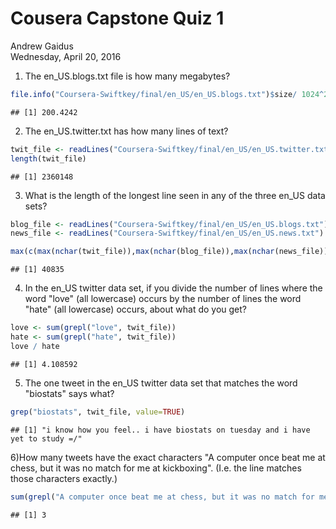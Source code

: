 # Cousera Capstone Quiz 1
Andrew Gaidus  
Wednesday, April 20, 2016  

1) The en_US.blogs.txt  file is how many megabytes?


```r
file.info("Coursera-Swiftkey/final/en_US/en_US.blogs.txt")$size/ 1024^2
```

```
## [1] 200.4242
```

2) The en_US.twitter.txt has how many lines of text?


```r
twit_file <- readLines("Coursera-Swiftkey/final/en_US/en_US.twitter.txt")
length(twit_file)
```

```
## [1] 2360148
```

3) What is the length of the longest line seen in any of the three en_US data sets?

```r
blog_file <- readLines("Coursera-Swiftkey/final/en_US/en_US.blogs.txt")
news_file <- readLines("Coursera-Swiftkey/final/en_US/en_US.news.txt")

max(c(max(nchar(twit_file)),max(nchar(blog_file)),max(nchar(news_file))))
```

```
## [1] 40835
```

4) In the en_US twitter data set, if you divide the number of lines where the word "love" (all lowercase) occurs by the number of lines the word "hate" (all lowercase) occurs, about what do you get?


```r
love <- sum(grepl("love", twit_file))
hate <- sum(grepl("hate", twit_file))
love / hate
```

```
## [1] 4.108592
```

5) The one tweet in the en_US twitter data set that matches the word "biostats" says what?

```r
grep("biostats", twit_file, value=TRUE)
```

```
## [1] "i know how you feel.. i have biostats on tuesday and i have yet to study =/"
```

6)How many tweets have the exact characters "A computer once beat me at chess, but it was no match for me at kickboxing". (I.e. the line matches those characters exactly.)


```r
sum(grepl("A computer once beat me at chess, but it was no match for me at kickboxing", twit_file))
```

```
## [1] 3
```
